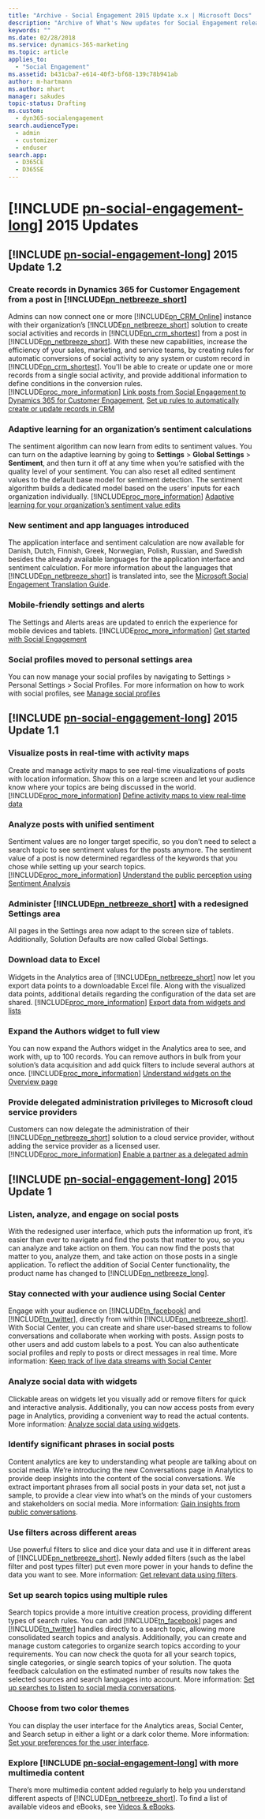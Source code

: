 ```yaml
---
title: "Archive - Social Engagement 2015 Update x.x | Microsoft Docs"
description: "Archive of What's New updates for Social Engagement releases in 2015."
keywords: ""
ms.date: 02/28/2018
ms.service: dynamics-365-marketing
ms.topic: article
applies_to: 
  - "Social Engagement"
ms.assetid: b431cba7-e614-40f3-bf68-139c78b941ab
author: m-hartmann
ms.author: mhart
manager: sakudes
topic-status: Drafting
ms.custom: 
  - dyn365-socialengagement
search.audienceType: 
  - admin
  - customizer
  - enduser
search.app: 
  - D365CE
  - D365SE
---
```


# [!INCLUDE [pn-social-engagement-long](../includes/pn-social-engagement-long.md)] 2015 Updates

## [!INCLUDE [pn-social-engagement-long](../includes/pn-social-engagement-long.md)] 2015 Update 1.2 
 
### Create records in Dynamics 365 for Customer Engagement from a post in [!INCLUDE[pn_netbreeze_short](../includes/pn-social-engagement-short.md)] 
 Admins can now connect one or more [!INCLUDE[pn_CRM_Online](../includes/pn-crm-online.md)] instance with their organization’s [!INCLUDE[pn_netbreeze_short](../includes/pn-social-engagement-short.md)] solution to create social activities and records in [!INCLUDE[pn_crm_shortest](../includes/pn-crm-shortest.md)] from a post in [!INCLUDE[pn_netbreeze_short](../includes/pn-social-engagement-short.md)]. With these new capabilities, increase the efficiency of your sales, marketing, and service teams, by creating rules for automatic conversions of social activity to any system or custom record in [!INCLUDE[pn_crm_shortest](../includes/pn-crm-shortest.md)]. You'll be able to create or update one or more records from a single social activity, and provide additional information to define conditions in the conversion rules. [!INCLUDE[proc_more_information](../includes/proc-more-information.md)] [Link posts from Social Engagement to Dynamics 365 for Customer Engagement](link-posts-to-dynamics-365.md), [Set up rules to automatically create or update records in CRM](http://go.microsoft.com/fwlink/p/?LinkID=624394) 
 
### Adaptive learning for an organization’s sentiment calculations 
 The sentiment algorithm can now learn from edits to sentiment values. You can turn on the adaptive learning by going to **Settings** > **Global Settings** > **Sentiment**, and then turn it off at any time when you’re satisfied with the quality level of your sentiment. You can also reset all edited sentiment values to the default base model for sentiment detection. The sentiment algorithm builds a dedicated model based on the users’ inputs for each organization individually. [!INCLUDE[proc_more_information](../includes/proc-more-information.md)] [Adaptive learning for your organization’s sentiment value edits](adaptive-learning.md) 
 
### New sentiment and app languages introduced 
 The application interface and sentiment calculation are now available for Danish, Dutch, Finnish, Greek, Norwegian, Polish, Russian, and Swedish besides the already available languages for the application interface and sentiment calculation. For more information about the languages that [!INCLUDE[pn_netbreeze_short](../includes/pn-social-engagement-short.md)] is translated into, see the [Microsoft Social Engagement Translation Guide](http://go.microsoft.com/fwlink/p/?LinkID=391086). 
 
### Mobile-friendly settings and alerts 
 The Settings and Alerts areas are updated to enrich the experience for mobile devices and tablets. [!INCLUDE[proc_more_information](../includes/proc-more-information.md)] [Get started with Social Engagement](get-started.md) 
 
### Social profiles moved to personal settings area 
 You can now manage your social profiles by navigating to Settings > Personal Settings > Social Profiles. For more information on how to work with social profiles, see [Manage social profiles](manage-social-profiles.md) 
 
## [!INCLUDE [pn-social-engagement-long](../includes/pn-social-engagement-long.md)] 2015 Update 1.1 
 
### Visualize posts in real-time with activity maps 
 Create and manage activity maps to see real-time visualizations of posts with location information. Show this on a large screen and let your audience know where your topics are being discussed in the world. [!INCLUDE[proc_more_information](../includes/proc-more-information.md)] [Define activity maps to view real-time data](activity-maps.md) 
 
### Analyze posts with unified sentiment 
 Sentiment values are no longer target specific, so you don’t need to select a search topic to see sentiment values for the posts anymore. The sentiment value of a post is now determined regardless of the keywords that you chose while setting up your search topics. [!INCLUDE[proc_more_information](../includes/proc-more-information.md)] [Understand the public perception using Sentiment Analysis](analytics-sentiment.md) 
 
### Administer [!INCLUDE[pn_netbreeze_short](../includes/pn-social-engagement-short.md)] with a redesigned Settings area 
 All pages in the Settings area now adapt to the screen size of tablets. Additionally, Solution Defaults are now called Global Settings. 
 
### Download data to Excel 
 Widgets in the Analytics area of [!INCLUDE[pn_netbreeze_short](../includes/pn-social-engagement-short.md)] now let you export data points to a downloadable Excel file. Along with the visualized data points, additional details regarding the configuration of the data set are shared. [!INCLUDE[proc_more_information](../includes/proc-more-information.md)] [Export data from widgets and lists](analyze-social-data-using-widgets.md) 
 
### Expand the Authors widget to full view 
 You can now expand the Authors widget in the Analytics area to see, and work with, up to 100 records. You can remove authors in bulk from your solution’s data acquisition and add quick filters to include several authors at once. [!INCLUDE[proc_more_information](../includes/proc-more-information.md)] [Understand widgets on the Overview page](analytics-overview.md) 
 
### Provide delegated administration privileges to Microsoft cloud service providers 
 Customers can now delegate the administration of their [!INCLUDE[pn_netbreeze_short](../includes/pn-social-engagement-short.md)] solution to a cloud service provider, without adding the service provider as a licensed user. [!INCLUDE[proc_more_information](../includes/proc-more-information.md)] [Enable a partner as a delegated admin](delegated-admin.md) 
 
## [!INCLUDE [pn-social-engagement-long](../includes/pn-social-engagement-long.md)] 2015 Update 1 
 
### Listen, analyze, and engage on social posts 
 With the redesigned user interface, which puts the information up front, it’s easier than ever to navigate and find the posts that matter to you, so you can analyze and take action on them. You can now find the posts that matter to you, analyze them, and take action on those posts in a single application. To reflect the addition of Social Center functionality, the product name has changed to [!INCLUDE[pn_netbreeze_long](../includes/pn-social-engagement-long.md)]. 
 
### Stay connected with your audience using Social Center 
 Engage with your audience on [!INCLUDE[tn_facebook](../includes/tn-facebook.md)] and [!INCLUDE[tn_twitter](../includes/tn-twitter.md)], directly from within [!INCLUDE[pn_netbreeze_short](../includes/pn-social-engagement-short.md)]. With Social Center, you can create and share user-based streams to follow conversations and collaborate when working with posts. Assign posts to other users and add custom labels to a post. You can also authenticate social profiles and reply to posts or direct messages in real time. More information: [Keep track of live data streams with Social Center](social-center.md) 
 
### Analyze social data with widgets 
 Clickable areas on widgets let you visually add or remove filters for quick and interactive analysis. Additionally, you can now access posts from every page in Analytics, providing a convenient way to read the actual contents. More information: [Analyze social data using widgets](analyze-social-data-using-widgets.md). 
 
### Identify significant phrases in social posts 
 Content analytics are key to understanding what people are talking about on social media. We’re introducing the new Conversations page in Analytics to provide deep insights into the content of the social conversations. We extract important phrases from all social posts in your data set, not just a sample, to provide a clear view into what’s on the minds of your customers and stakeholders on social media. More information: [Gain insights from public conversations](analytics-conversations.md). 
 
### Use filters across different areas 
 Use powerful filters to slice and dice your data and use it in different areas of [!INCLUDE[pn_netbreeze_short](../includes/pn-social-engagement-short.md)]. Newly added filters (such as the label filter and post types filter) put even more power in your hands to define the data you want to see. More information: [Get relevant data using filters](use-filters.md). 
 
### Set up search topics using multiple rules 
 Search topics provide a more intuitive creation process, providing different types of search rules. You can add [!INCLUDE[tn_facebook](../includes/tn-facebook.md)] pages and [!INCLUDE[tn_twitter](../includes/tn-twitter.md)] handles directly to a search topic, allowing more consolidated search topics and analysis. Additionally, you can create and manage custom categories to organize search topics according to your requirements. You can now check the quota for all your search topics, single categories, or single search topics of your solution. The quota feedback calculation on the estimated number of results now takes the selected sources and search languages into account. More information: [Set up searches to listen to social media conversations](set-up-searches.md). 
 
### Choose from two color themes 
 You can display the user interface for the Analytics areas, Social Center, and Search setup in either a light or a dark color theme. More information: [Set your preferences for the user interface](user-preferences.md). 
 
### Explore [!INCLUDE [pn-social-engagement-long](../includes/pn-social-engagement-long.md)] with more multimedia content 
 There’s more multimedia content added regularly to help you understand different aspects of [!INCLUDE[pn_netbreeze_short](../includes/pn-social-engagement-short.md)]. To find a list of available videos and eBooks, see [Videos & eBooks](http://go.microsoft.com/fwlink/p/?LinkId=400708). 
